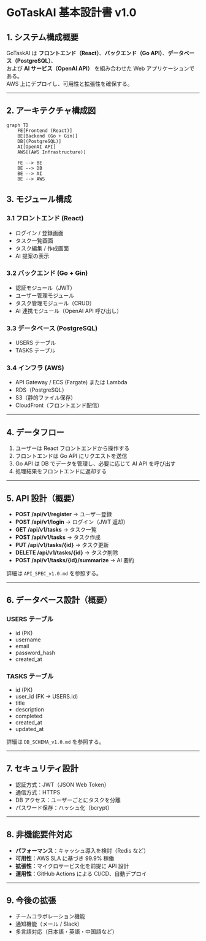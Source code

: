 # GoTaskAI 基本設計書 v1.0

## 1. システム構成概要
GoTaskAI は **フロントエンド（React）**、**バックエンド（Go API）**、**データベース（PostgreSQL）**、  
および **AI サービス（OpenAI API）** を組み合わせた Web アプリケーションである。  
AWS 上にデプロイし、可用性と拡張性を確保する。

---

## 2. アーキテクチャ構成図
```mermaid
graph TD
    FE[Frontend (React)]
    BE[Backend (Go + Gin)]
    DB[(PostgreSQL)]
    AI[OpenAI API]
    AWS[(AWS Infrastructure)]

    FE --> BE
    BE --> DB
    BE --> AI
    BE --> AWS
```
## 3. モジュール構成

### 3.1 フロントエンド (React)
- ログイン / 登録画面  
- タスク一覧画面  
- タスク編集 / 作成画面  
- AI 提案の表示  

### 3.2 バックエンド (Go + Gin)
- 認証モジュール（JWT）  
- ユーザー管理モジュール  
- タスク管理モジュール（CRUD）  
- AI 連携モジュール（OpenAI API 呼び出し）  

### 3.3 データベース (PostgreSQL)
- USERS テーブル  
- TASKS テーブル  

### 3.4 インフラ (AWS)
- API Gateway / ECS (Fargate) または Lambda  
- RDS（PostgreSQL）  
- S3（静的ファイル保存）  
- CloudFront（フロントエンド配信）  

---

## 4. データフロー
1. ユーザーは React フロントエンドから操作する  
2. フロントエンドは Go API にリクエストを送信  
3. Go API は DB でデータを管理し、必要に応じて AI API を呼び出す  
4. 処理結果をフロントエンドに返却する  

---

## 5. API 設計（概要）
- **POST /api/v1/register** → ユーザー登録  
- **POST /api/v1/login** → ログイン（JWT 返却）  
- **GET /api/v1/tasks** → タスク一覧  
- **POST /api/v1/tasks** → タスク作成  
- **PUT /api/v1/tasks/{id}** → タスク更新  
- **DELETE /api/v1/tasks/{id}** → タスク削除  
- **POST /api/v1/tasks/{id}/summarize** → AI 要約  

詳細は `API_SPEC_v1.0.md` を参照する。  

---

## 6. データベース設計（概要）

### USERS テーブル
- id (PK)  
- username  
- email  
- password_hash  
- created_at  

### TASKS テーブル
- id (PK)  
- user_id (FK → USERS.id)  
- title  
- description  
- completed  
- created_at  
- updated_at  

詳細は `DB_SCHEMA_v1.0.md` を参照する。  

---

## 7. セキュリティ設計
- 認証方式：JWT（JSON Web Token）  
- 通信方式：HTTPS  
- DB アクセス：ユーザーごとにタスクを分離  
- パスワード保存：ハッシュ化（bcrypt）  

---

## 8. 非機能要件対応
- **パフォーマンス**：キャッシュ導入を検討（Redis など）  
- **可用性**：AWS SLA に基づき 99.9% 稼働  
- **拡張性**：マイクロサービス化を前提に API 設計  
- **運用性**：GitHub Actions による CI/CD、自動デプロイ  

---

## 9. 今後の拡張
- チームコラボレーション機能  
- 通知機能（メール / Slack）  
- 多言語対応（日本語・英語・中国語など）  
